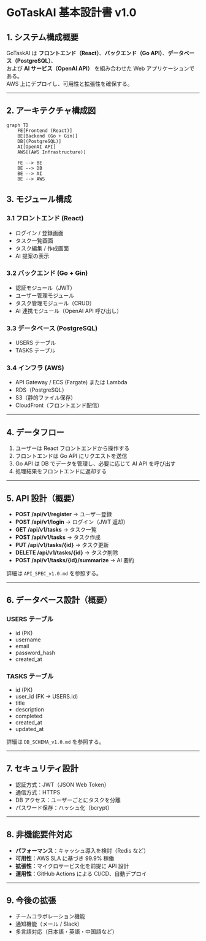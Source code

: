 # GoTaskAI 基本設計書 v1.0

## 1. システム構成概要
GoTaskAI は **フロントエンド（React）**、**バックエンド（Go API）**、**データベース（PostgreSQL）**、  
および **AI サービス（OpenAI API）** を組み合わせた Web アプリケーションである。  
AWS 上にデプロイし、可用性と拡張性を確保する。

---

## 2. アーキテクチャ構成図
```mermaid
graph TD
    FE[Frontend (React)]
    BE[Backend (Go + Gin)]
    DB[(PostgreSQL)]
    AI[OpenAI API]
    AWS[(AWS Infrastructure)]

    FE --> BE
    BE --> DB
    BE --> AI
    BE --> AWS
```
## 3. モジュール構成

### 3.1 フロントエンド (React)
- ログイン / 登録画面  
- タスク一覧画面  
- タスク編集 / 作成画面  
- AI 提案の表示  

### 3.2 バックエンド (Go + Gin)
- 認証モジュール（JWT）  
- ユーザー管理モジュール  
- タスク管理モジュール（CRUD）  
- AI 連携モジュール（OpenAI API 呼び出し）  

### 3.3 データベース (PostgreSQL)
- USERS テーブル  
- TASKS テーブル  

### 3.4 インフラ (AWS)
- API Gateway / ECS (Fargate) または Lambda  
- RDS（PostgreSQL）  
- S3（静的ファイル保存）  
- CloudFront（フロントエンド配信）  

---

## 4. データフロー
1. ユーザーは React フロントエンドから操作する  
2. フロントエンドは Go API にリクエストを送信  
3. Go API は DB でデータを管理し、必要に応じて AI API を呼び出す  
4. 処理結果をフロントエンドに返却する  

---

## 5. API 設計（概要）
- **POST /api/v1/register** → ユーザー登録  
- **POST /api/v1/login** → ログイン（JWT 返却）  
- **GET /api/v1/tasks** → タスク一覧  
- **POST /api/v1/tasks** → タスク作成  
- **PUT /api/v1/tasks/{id}** → タスク更新  
- **DELETE /api/v1/tasks/{id}** → タスク削除  
- **POST /api/v1/tasks/{id}/summarize** → AI 要約  

詳細は `API_SPEC_v1.0.md` を参照する。  

---

## 6. データベース設計（概要）

### USERS テーブル
- id (PK)  
- username  
- email  
- password_hash  
- created_at  

### TASKS テーブル
- id (PK)  
- user_id (FK → USERS.id)  
- title  
- description  
- completed  
- created_at  
- updated_at  

詳細は `DB_SCHEMA_v1.0.md` を参照する。  

---

## 7. セキュリティ設計
- 認証方式：JWT（JSON Web Token）  
- 通信方式：HTTPS  
- DB アクセス：ユーザーごとにタスクを分離  
- パスワード保存：ハッシュ化（bcrypt）  

---

## 8. 非機能要件対応
- **パフォーマンス**：キャッシュ導入を検討（Redis など）  
- **可用性**：AWS SLA に基づき 99.9% 稼働  
- **拡張性**：マイクロサービス化を前提に API 設計  
- **運用性**：GitHub Actions による CI/CD、自動デプロイ  

---

## 9. 今後の拡張
- チームコラボレーション機能  
- 通知機能（メール / Slack）  
- 多言語対応（日本語・英語・中国語など）  
